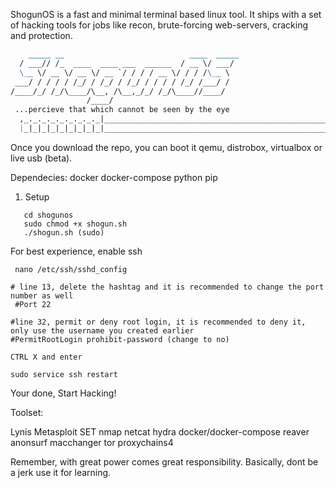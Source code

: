 ShogunOS is a fast and minimal terminal based linux tool. It ships with a set of hacking tools for jobs like recon, brute-forcing
web-servers, cracking and protection.


```markdown
    _____ __                            ____  _____
  / ___// /_  ____  ____ ___  ______  / __ \/ ___/
  \__ \/ __ \/ __ \/ __ `/ / / / __ \/ / / /\__ \ 
 ___/ / / / / /_/ / /_/ / /_/ / / / / /_/ /___/ / 
/____/_/ /_/\____/\__, /\__,_/_/ /_/\____//____/  
                 /____/                           
 ...percieve that which cannot be seen by the eye
  ,_._._._._._._._._|__________________________________________________________ 
  |_|_|_|_|_|_|_|_|_|_________________________________________________________/

```

Once you download the repo, you can boot it qemu, distrobox, virtualbox or live usb (beta).

Dependecies: 
   docker 
   docker-compose
   python
   pip

1. Setup

```
   cd shogunos
   sudo chmod +x shogun.sh
   ./shogun.sh (sudo)

```
 For best experience, enable ssh

```
 nano /etc/ssh/sshd_config
```

```
# line 13, delete the hashtag and it is recommended to change the port number as well
 #Port 22
 
#line 32, permit or deny root login, it is recommended to deny it, only use the username you created earlier
#PermitRootLogin prohibit-password (change to no)

CTRL X and enter

sudo service ssh restart
```
Your done, Start Hacking!

   
Toolset:

Lynis 
Metasploit 
SET 
nmap 
netcat 
hydra 
docker/docker-compose 
reaver 
anonsurf 
macchanger 
tor
proxychains4 

Remember, with great power comes great responsibility. Basically, dont be a jerk  use it for learning. 
